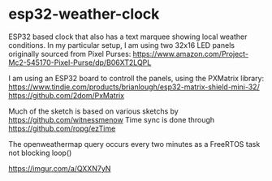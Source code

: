 # esp32-weather-clock
ESP32 based clock that also has a text marquee showing local weather conditions.  In my particular setup, I am using two 32x16 LED panels originally sourced from Pixel Purses: https://www.amazon.com/Project-Mc2-545170-Pixel-Purse/dp/B06XT2LQPL

I am using an ESP32 board to controll the panels, using the PXMatrix library: 
https://www.tindie.com/products/brianlough/esp32-matrix-shield-mini-32/
https://github.com/2dom/PxMatrix

Much of the sketch is based on various sketchs by https://github.com/witnessmenow
Time sync is done through https://github.com/ropg/ezTime

The openweathermap query occurs every two minutes as a FreeRTOS task not blocking loop()

https://imgur.com/a/QXXN7yN
